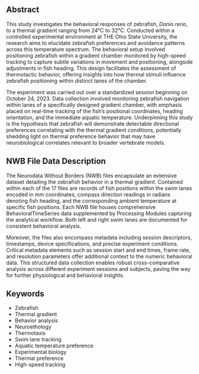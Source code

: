 ## Abstract
This study investigates the behavioral responses of zebrafish, *Danio rerio*, to a thermal gradient ranging from 24°C to 32°C. Conducted within a controlled experimental environment at THE Ohio State University, the research aims to elucidate zebrafish preferences and avoidance patterns across this temperature spectrum. The behavioral setup involved positioning zebrafish within a gradient chamber monitored by high-speed tracking to capture subtle variations in movement and positioning, alongside adjustments in fish heading. This design facilitates the assessment of thermotactic behavior, offering insights into how thermal stimuli influence zebrafish positioning within distinct lanes of the chamber.

The experiment was carried out over a standardized session beginning on October 24, 2023. Data collection involved monitoring zebrafish navigation within lanes of a specifically designed gradient chamber, with emphasis placed on real-time tracking of the fish’s positional coordinates, heading orientation, and the immediate aquatic temperature. Underpinning this study is the hypothesis that zebrafish will demonstrate detectable directional preferences correlating with the thermal gradient conditions, potentially shedding light on thermal preference behavior that may have neurobiological correlates relevant to broader vertebrate models.

## NWB File Data Description
The Neurodata Without Borders (NWB) files encapsulate an extensive dataset detailing the zebrafish behavior in a thermal gradient. Contained within each of the 17 files are records of fish positions within the swim lanes encoded in mm coordinates, compass direction readings in radians denoting fish heading, and the corresponding ambient temperature at specific fish positions. Each NWB file houses comprehensive BehavioralTimeSeries data supplemented by Processing Modules capturing the analytical workflow. Both left and right swim lanes are documented for consistent behavioral analysis.

Moreover, the files also encompass metadata including session descriptors, timestamps, device specifications, and precise experiment conditions. Critical metadata elements such as session start and end times, frame rate, and resolution parameters offer additional context to the numeric behavioral data. This structured data collection enables robust cross-comparative analysis across different experiment sessions and subjects, paving the way for further physiological and behavioral insights.

## Keywords
- Zebrafish
- Thermal gradient
- Behavior analysis
- Neuroethology
- Thermotaxis
- Swim lane tracking
- Aquatic temperature preference
- Experimental biology
- Thermal preference
- High-speed tracking